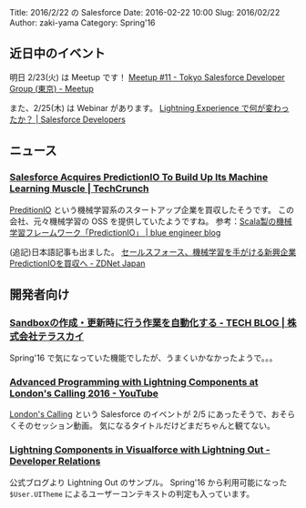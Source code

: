 Title: 2016/2/22 の Salesforce
Date: 2016-02-22 10:00
Slug: 2016/02/22
Author: zaki-yama
Category: Spring'16

## 近日中のイベント

明日 2/23(火) は Meetup です！
[Meetup #11 - Tokyo Salesforce Developer Group (東京) - Meetup](http://www.meetup.com/ja-JP/Tokyo-Salesforce-Developer-Group/events/228445714/?comment_table_id=461308822&comment_table_name=event_comment)

また、2/25(木) は Webinar があります。
[Lightning Experience で何が変わったか？ | Salesforce Developers](https://developer.salesforce.com/events/webinars/lightningexperience_0225)

## ニュース

### [Salesforce Acquires PredictionIO To Build Up Its Machine Learning Muscle | TechCrunch](http://techcrunch.com/2016/02/19/salesforce-acquires-predictionio-to-build-up-its-machine-learning-muscle/)

[PreditionIO](https://prediction.io/) という機械学習系のスタートアップ企業を買収したそうです。
この会社、元々機械学習の OSS を提供していたようですね。
参考：[Scala製の機械学習フレームワーク「PredictionIO」 | blue engineer blog](http://engineer.blue-corporation.jp/dev/scala%E8%A3%BD%E3%81%AE%E6%A9%9F%E6%A2%B0%E5%AD%A6%E7%BF%92%E3%83%95%E3%83%AC%E3%83%BC%E3%83%A0%E3%83%AF%E3%83%BC%E3%82%AF%E3%80%8Cpredictionio%E3%80%8D/)

(追記)日本語記事も出ました。
[セールスフォース、機械学習を手がける新興企業PredictionIOを買収へ - ZDNet Japan](http://japan.zdnet.com/article/35078234/)

## 開発者向け

### [Sandboxの作成・更新時に行う作業を自動化する - TECH BLOG | 株式会社テラスカイ](http://www.terrasky.co.jp/blog/2016/160218_001578.php#)

Spring'16 で気になっていた機能でしたが、うまくいかなかったようで。。。

### [Advanced Programming with Lightning Components at London's Calling 2016 - YouTube](https://www.youtube.com/watch?v=f5eoFi8BI28)

[London's Calling](http://www.londonscalling.net/) という Salesforce のイベントが 2/5 にあったそうで、おそらくそのセッション動画。
気になるタイトルだけどまだちゃんと観てない。

### [Lightning Components in Visualforce with Lightning Out - Developer Relations](https://developer.salesforce.com/blogs/developer-relations/2016/02/lightning-components-visualforce-lightning.html)

公式ブログより Lightning Out のサンプル。
Spring'16 から利用可能になった `$User.UITheme` によるユーザーコンテキストの判定も入っています。
